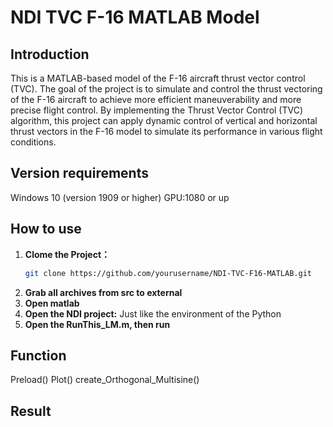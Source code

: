 # NDI TVC F-16 MATLAB Model

## Introduction

This is a MATLAB-based model of the F-16 aircraft thrust vector control (TVC). The goal of the project is to simulate and control the thrust vectoring of the F-16 aircraft to achieve more efficient maneuverability and more precise flight control. By implementing the Thrust Vector Control (TVC) algorithm, this project can apply dynamic control of vertical and horizontal thrust vectors in the F-16 model to simulate its performance in various flight conditions.

## Version requirements

Windows 10 (version 1909 or higher)
GPU:1080 or up  

## How to use

1. **Clome the Project：**
   ```bash
   git clone https://github.com/yourusername/NDI-TVC-F16-MATLAB.git
2. **Grab all archives from src to external**
3. **Open matlab**
4. **Open the NDI project:**
   Just like the environment of the Python
6. **Open the RunThis_LM.m, then run**

## Function

Preload()
Plot()
create_Orthogonal_Multisine()

## Result

